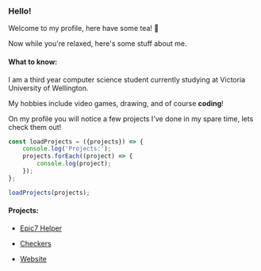 ### Hello!
Welcome to my profile, here have some tea! :tea:

Now while you're relaxed, here's some stuff about me.

#### What to know:
I am a third year computer science student currently studying at Victoria University of Wellington.

My hobbies include video games, drawing, and of course **coding**!

On my profile you will notice a few projects I've done in my spare time, lets check them out!

```javascript
const loadProjects = ({projects}) => {
    console.log('Projects:');
    projects.forEach((project) => {
        console.log(project);
    });
};

loadProjects(projects);
```
#### Projects:
- [Epic7 Helper](https://github.com/Cameronl14320/epic7-helper)
 
- [Checkers](https://github.com/Cameronl14320/Checkers)
 
- [Website](https://github.com/Cameronl14320/PersonalWebsite)
 
